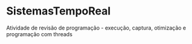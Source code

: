 # SistemasTempoReal
Atividade de revisão de programação - execução, captura, otimização e programação com threads 
